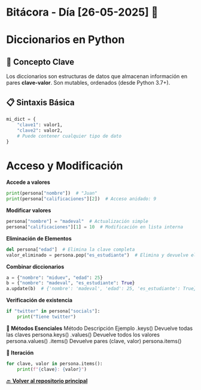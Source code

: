 ﻿# Bitácora - Día [26-05-2025] 🚀


# Diccionarios en Python

## 📌 Concepto Clave
Los diccionarios son estructuras de datos que almacenan información en pares **clave-valor**. Son mutables, ordenados (desde Python 3.7+).

## 📋 Sintaxis Básica

```python
mi_dict = {
    "clave1": valor1,
    "clave2": valor2,
    # Puede contener cualquier tipo de dato
}
```
# Acceso y Modificación

**Accede a valores**
```python
print(persona["nombre"])  # "Juan"
print(persona["calificaciones"][2])  # Acceso anidado: 9
```

**Modificar valores**

```python
persona["nombre"] = "madeval"  # Actualización simple
persona["calificaciones"][1] = 10  # Modificación en lista interna
```

**Eliminación de Elementos**

```python
del persona["edad"]  # Elimina la clave completa
valor_eliminado = persona.pop("es_estudiante")  # Elimina y devuelve el valor
```

**Combinar diccionarios**

```python
a = {"nombre": "miduev", "edad": 25}
b = {"nombre": "madeval", "es_estudiante": True}
a.update(b)  # {'nombre': 'madeval', 'edad': 25, 'es_estudiante': True}
```

**Verificación de existencia**


```python
if "twitter" in persona["socials"]:
    print("Tiene twitter")
```

**🔑 Métodos Esenciales**
Método	              Descripción	             Ejemplo
.keys()	       Devuelve todas las claves	     persona.keys()
.values()	   Devuelve todos los valores	     persona.values()
.items()	   Devuelve pares (clave, valor)	 persona.items()


**🔄 Iteración**


```python
for clave, valor in persona.items():
    print(f"{clave}: {valor}")
```


[🔙 **Volver al repositorio principal**](https://github.com/Motorbuzzard880/Diario_de_Aprendizaje_Python_Curso_Midudev)  